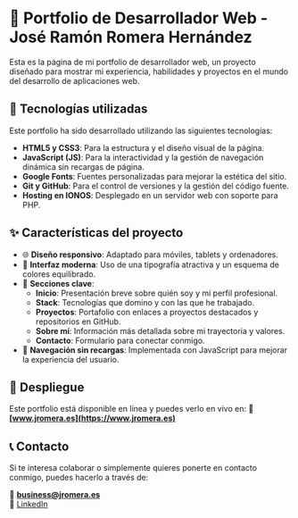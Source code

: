 
# 📌 Portfolio de Desarrollador Web - José Ramón Romera Hernández

Esta es la página de mi portfolio de desarrollador web, un proyecto diseñado para mostrar mi experiencia, habilidades y proyectos en el mundo del desarrollo de aplicaciones web. 

## 🚀 Tecnologías utilizadas

Este portfolio ha sido desarrollado utilizando las siguientes tecnologías:

- **HTML5 y CSS3**: Para la estructura y el diseño visual de la página.
- **JavaScript (JS)**: Para la interactividad y la gestión de navegación dinámica sin recargas de página.
- **Google Fonts**: Fuentes personalizadas para mejorar la estética del sitio.
- **Git y GitHub**: Para el control de versiones y la gestión del código fuente.
- **Hosting en IONOS**: Desplegado en un servidor web con soporte para PHP.

## ✨ Características del proyecto

- 🌐 **Diseño responsivo**: Adaptado para móviles, tablets y ordenadores.
- 🎨 **Interfaz moderna**: Uso de una tipografía atractiva y un esquema de colores equilibrado.
- 📂 **Secciones clave**:
  - **Inicio**: Presentación breve sobre quién soy y mi perfil profesional.
  - **Stack**: Tecnologías que domino y con las que he trabajado.
  - **Proyectos**: Portafolio con enlaces a proyectos destacados y repositorios en GitHub.
  - **Sobre mí**: Información más detallada sobre mi trayectoria y valores.
  - **Contacto**: Formulario para conectar conmigo.
- 📌 **Navegación sin recargas**: Implementada con JavaScript para mejorar la experiencia del usuario.


## 🚀 Despliegue

Este portfolio está disponible en línea y puedes verlo en vivo en:
🔗 **[www.jromera.es](https://www.jromera.es)**


## 📞 Contacto
Si te interesa colaborar o simplemente quieres ponerte en contacto conmigo, puedes hacerlo a través de:

📧 **business@jromera.es**  
💼 [LinkedIn](https://www.linkedin.com/in/joseramonromera)



